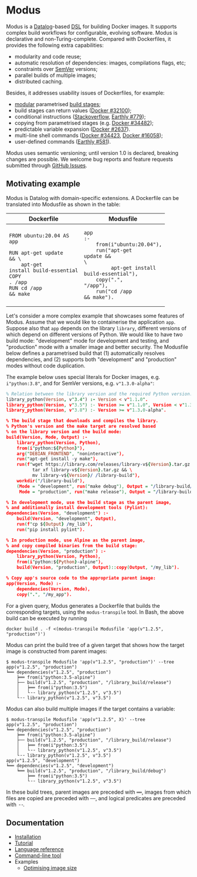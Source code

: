 # Modus

Modus is a [Datalog](https://en.wikipedia.org/wiki/Datalog)-based [DSL](https://en.wikipedia.org/wiki/Domain-specific_language) for building Docker images. It supports complex build workflows for configurable, evolving software. Modus is declarative and non-Turing-complete. Compared with Dockerfiles, it provides the following extra capabilities:

- modularity and code reuse;
- automatic resolution of dependencies: images, compilations flags, etc;
- constraints over [SemVer](https://semver.org/) versions;
- parallel builds of multiple images;
- distributed caching.

Besides, it addresses usability issues of Dockerfiles, for example:

- [modular](http://www.eecs.qmul.ac.uk/~mmh/AMCM048/abstraction/procedural.html) parametrised [build stages](https://docs.docker.com/develop/develop-images/multistage-build/);
- build stages can return values ([Docker #32100](https://github.com/moby/moby/issues/32100));
- conditional instructions ([Stackoverflow](https://stackoverflow.com/questions/43654656/dockerfile-if-else-condition-with-external-arguments), [Earthly #779](https://github.com/earthly/earthly/issues/779));
- copying from parametrised stages (e.g. [Docker #34482](https://github.com/moby/moby/issues/34482));
- predictable variable expansion ([Docker #2637](https://github.com/moby/moby/issues/2637)).
- multi-line shell commands ([Docker #34423](https://github.com/moby/moby/issues/34423), [Docker #16058](https://github.com/moby/moby/issues/16058));
- user-defined commands ([Earthly #581](https://github.com/earthly/earthly/issues/581)).

Modus uses semantic versioning; until version 1.0 is declared, breaking changes are possible. We welcome bug reports and feature requests submitted through [GitHub Issues](https://github.com/mechtaev/modus/issues).

## Motivating example

Modus is Datalog with domain-specific extensions. A Dockerfile can be translated into Modusfile as shown in the table:

| Dockerfile | Modusfile | 
| - | - |
| <pre><code class="language-Dockerfile">FROM ubuntu:20.04 AS app</code><br><br><code class="language-Dockerfile">RUN apt-get update && \\</code><br><code class="language-Dockerfile">&nbsp;&nbsp;&nbsp;&nbsp;apt-get install build-essential</code><br><code class="language-Dockerfile">COPY . /app</code><br><code class="language-Dockerfile">RUN cd /app && make </code></pre>  | <pre><code class="language-prolog">app :-</code><br><code class="language-prolog">&nbsp;&nbsp;&nbsp;&nbsp;from(i"ubuntu:20.04"),</code><br><code class="language-prolog">&nbsp;&nbsp;&nbsp;&nbsp;run("apt-get update && \\</code><br><code class="language-prolog">&nbsp;&nbsp;&nbsp;&nbsp;&nbsp;&nbsp;&nbsp;&nbsp;&nbsp;apt-get install build-essential"),</code><br><code class="language-prolog">&nbsp;&nbsp;&nbsp;&nbsp;copy(".", "/app"),</code><br><code class="language-prolog">&nbsp;&nbsp;&nbsp;&nbsp;run("cd /app && make").</code></pre> |

Let's consider a more complex example that showcases some features of Modus. Assume that we would like to containerise the application `app`. Suppose also that `app` depends on the library `library`, different versions of which depend on different versions of Python. We would like to have two build mode: "development" mode for development and testing, and "production" mode with a smaller image and better security. The Modusfile below defines a parametrised build that (1) automatically resolves dependencies, and (2) supports both "development" and "production" modes without code duplication. 

The example below uses special literals for Docker images, e.g. `i"python:3.8"`, and for SemVer versions, e.g. `v"1.3.0-alpha"`:

```Prolog
% Relation between the library version and the required Python version:
library_python(Version, v"3.4") :- Version < v"1.1.0".
library_python(Version, v"3.5") :- Version >= v"1.1.0", Version < v"1.3.0-alpha".
library_python(Version, v"3.8") :- Version >= v"1.3.0-alpha".

% The build stage that downloads and compiles the library.
% Python's version and the make target are resolved based
% on the library version and the build mode:
build(Version, Mode, Output) :-
    library_python(Version, Python),
    from(i"python:${Python}"),
    arg("DEBIAN_FRONTEND", "noninteractive"),
    run("apt-get install -y make"),
    run(f"wget https://library.com/releases/library-v${Version}.tar.gz && \
          tar xf library-v${Version}.tar.gz && \
          mv library-v${Version}/ /library-build"),
    workdir("/library-build"),
    (Mode = "development", run("make debug"), Output = "/library-build/debug/";
     Mode = "production", run("make release"), Output = "/library-build/release/").

% In development mode, use the build stage as the parent image,
% and additionally install development tools (Pylint):
dependencies(Version, "development") :-
    build(Version, "development", Output),
    run(f"cp ${Output} /my_lib"),
    run("pip install pylint").

% In production mode, use Alpine as the parent image,
% and copy compiled binaries from the build stage:
dependencies(Version, "production") :-
    library_python(Version, Python),
    from(i"python:${Python}-alpine"),
    build(Version, "production", Output)::copy(Output, "/my_lib").

% Copy app's source code to the appropriate parent image:
app(Version, Mode) :-
    dependencies(Version, Mode),
    copy(".", "/my_app").
```

For a given query, Modus generates a Dockerfile that builds the corresponding targets, using the `modus-transpile` tool. In Bash, the above build can be executed by running 

    docker build . -f <(modus-transpile Modusfile 'app(v"1.2.5", "production")')

Modus can print the build tree of a given target that shows how the target image is constructed from parent images:

    $ modus-transpile Modusfile 'app(v"1.2.5", "production")' --tree
    app(v"1.2.5", "production")
    ╘══ dependencies(v"1.2.5", "production")
        ╞══ from(i"python:3.5-alpine")
        ├── build(v"1.2.5", "production", "/library_build/release")
        │   ╞══ from(i"python:3.5")
        │   └╶╶ library_python(v"1.2.5", v"3.5")
        └╶╶ library_python(v"1.2.5", v"3.5")

Modus can also build multiple images if the target contains a variable:

    $ modus-transpile Modusfile 'app(v"1.2.5", X)' --tree
    app(v"1.2.5", "production")
    ╘══ dependencies(v"1.2.5", "production")
        ╞══ from(i"python:3.5-alpine")
        ├── build(v"1.2.5", "production", "/library_build/release")
        │   ╞══ from(i"python:3.5")
        │   └╶╶ library_python(v"1.2.5", v"3.5")
        └╶╶ library_python(v"1.2.5", v"3.5")
    app(v"1.2.5", "development")
    ╘══ dependencies(v"1.2.5", "development")
        ╘══ build(v"1.2.5", "production", "/library_build/debug")
            ╞══ from(i"python:3.5")
            └╶╶ library_python(v"1.2.5", v"3.5")

In these build trees, parent images are preceded with `══`, images from which files are copied are preceded with `──`, and logical predicates are preceded with `╶╶`.

## Documentation

- [Installation](doc/installation.md)
- [Tutorial](doc/tutorial.md)
- [Language reference](doc/language-reference.md)
- [Command-line tool](doc/command-line-tool.md)
- Examples
  - [Optimising image size](doc/example/optimising-image-size.md)

